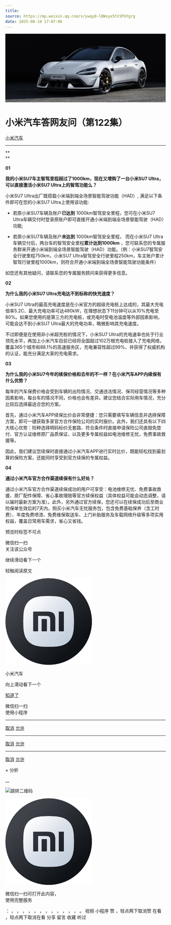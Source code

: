 ```yaml
---
title: 
source: https://mp.weixin.qq.com/s/ywqyQ-lQWvyx5tV1PUYgrg
date: 2025-08-10 17:07:06
---
```


![cover_image](images/img_d292b038.jpg)


#  小米汽车答网友问（第122集）


[ 小米汽车 ](<javascript:void\(0\);>)

______

**  
**

**01**  

**我的小米SU7车主智驾里程超过了1000km，现在又增购了一台小米SU7 Ultra，可以直接激活小米SU7 Ultra上的智驾功能么？**

小米SU7 Ultra出厂既搭载小米端到端全场景智能驾驶功能（HAD）, 满足以下条件即可在您的小米SU7 Ultra上使用该功能:

  * 若原小米SU7车辆及账户**已达到** 1000km智驾安全里程，您可在小米SU7 Ultra车辆交付时登录原账户即可直接开通小米端到端全场景智能驾驶（HAD）功能;

  * 若原小米SU7车辆及账户**未达到** 1000km智驾安全里程， 而在小米SU7 Ultra车辆交付后，两台车的智驾安全里程**累计达到1000km** ，您可联系您的专属服务群来开通小米端到端全场景智能驾驶（HAD）功能。（例：小米SU7智驾安全行驶里程750km，小米SU7 Ultra智驾安全行驶里程250km，车主账户累计智驾行驶里程1000km，则符合开通小米端到端全场景智能驾驶功能条件）

如您还有其他疑问，请联系您的专属服务顾问来获得更多信息。

  

**02**

**为什么我的小米SU7 Ultra充电达不到标称的快充速度？**

小米SU7 Ultra的最高充电速度是在小米官方的超级充电桩上达成的，其最大充电倍率5.2C、最大充电功率可达480kW，在理想状态下11分钟可以从10%充电至80%。如果您使用的是第三方的充电桩，或充电时受电池温度等外部因素影响，可能会达不到小米SU7 Ultra最大的充电功率，略微影响其充电速度。

不过即便是在使用非小米超充桩的情况下，小米SU7 Ultra的充电速率也处于行业领先水平，再加上小米汽车目前已经将全国超过102万根充电桩接入了充电网络，覆盖365个城市和88.1%的高速服务区，充电兼容性超过99%、并获得了权威机构的认证，能充分满足大家的充电需求。

  

**03**

**为什么我的小米SU7今年的续保价格和去年的不一样？在小米汽车APP内续保有什么优势？**

每年的汽车保费价格会受到车辆的出险情况、交通违法情况、保司经营情况等多种因素影响，每台车的情况不同，价格也会有差异。建议您结合实际用车情况，充分比较后选择最适合您的方案。

首先，通过小米汽车APP续保比价会非常便捷：您只需要填写车辆信息并选择保障方案，即可一键获取多家官方合作保险公司的实时报价。此外，我们还具有以下四大核心优势：险种选择明码标价无套路、符合条件时直接申请保险公司直赔免垫付、官方认证维修原厂品质保证、以及更多专属权益如电池维修无忧，免费事故救援等。

因此，我们建议您续保时直接通过小米汽车APP进行实时比价，既能轻松找到最划算的保险方案，还能同时享受到官方续保的专属权益。

  

****04****

**通过小米汽车官方合作渠道续保有什么好处？**

通过小米汽车官方合作渠道续保成功的用户可享受：电池维修无忧、免费事故救援、原厂配件保障、省心事故理赔等官方续保权益（具体权益可能会动态调整，请以届时最新方案为准）。此外，另外通过官方续保，您还可以在续保成功后至商业险保单生效后的7天内，购买小米汽车无忧服务包，包含免费基础保养（含工时费）、年度免费喷漆、免费维保取送车、上门补胎服务及车载网络升级等多项实用权益，覆盖日常用车需求，省心又省钱。

  

  

  

  

[](<>)[](<>)

预览时标签不可点

微信扫一扫  
关注该公众号

继续滑动看下一个

轻触阅读原文

![img_97d833da.jpg](images/img_97d833da.jpg)

小米汽车 

向上滑动看下一个

[知道了](<javascript:;>)

微信扫一扫  
使用小程序

****

[取消](<javascript:void\(0\);>) [允许](<javascript:void\(0\);>)

****

[取消](<javascript:void\(0\);>) [允许](<javascript:void\(0\);>)

****

[取消](<javascript:void\(0\);>) [允许](<javascript:void\(0\);>)

× 分析

__

![跳转二维码]()

![作者头像](images/img_97d833da.jpg)

微信扫一扫可打开此内容，  
使用完整服务

： ， ， ， ， ， ， ， ， ， ， ， ， 。 视频 小程序 赞 ，轻点两下取消赞 在看 ，轻点两下取消在看 分享 留言 收藏 听过